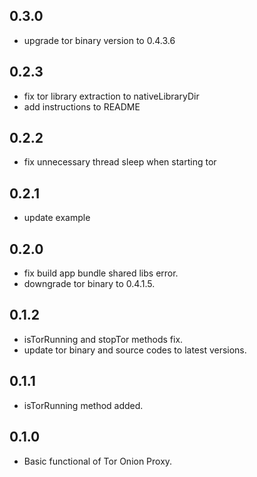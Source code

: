 ## 0.3.0

* upgrade tor binary version to 0.4.3.6

## 0.2.3

* fix tor library extraction to nativeLibraryDir
* add instructions to README

## 0.2.2

* fix unnecessary thread sleep when starting tor

## 0.2.1

* update example

## 0.2.0

* fix build app bundle shared libs error.
* downgrade tor binary to 0.4.1.5.

## 0.1.2

* isTorRunning and stopTor methods fix.
* update tor binary and source codes to latest versions.

## 0.1.1

* isTorRunning method added.

## 0.1.0

* Basic functional of Tor Onion Proxy.

